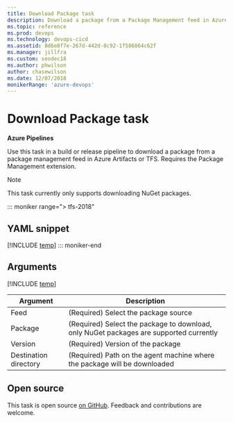 ```yaml
---
title: Download Package task
description: Download a package from a Package Management feed in Azure Artifacts or TFS.
ms.topic: reference
ms.prod: devops
ms.technology: devops-cicd
ms.assetid: 8d6e8f7e-267d-442d-8c92-1f586864c62f
ms.manager: jillfra
ms.custom: seodec18
ms.author: phwilson
author: chasewilson
ms.date: 12/07/2018
monikerRange: 'azure-devops'
---
```


# Download Package task

**Azure Pipelines**

Use this task in a build or release pipeline to download a package from a package management feed in Azure Artifacts or TFS.
Requires the Package Management extension.

> [!NOTE]
> This task currently only supports downloading NuGet packages.

::: moniker range="> tfs-2018"
## YAML snippet
[!INCLUDE [temp](../_shared/yaml/DownloadPackageV0.md)]
::: moniker-end

## Arguments

<table><thead><tr><th>Argument</th><th>Description</th></tr></thead>
<tr><td>Feed</td><td>(Required) Select the package source</td></tr>
<tr><td>Package</td><td>(Required) Select the package to download, only NuGet packages are supported currently</td></tr>
<tr><td>Version</td><td>(Required) Version of the package</td></tr>
<tr><td>Destination directory</td><td>(Required) Path on the agent machine where the package will be downloaded</td></tr>

[!INCLUDE [temp](../_shared/control-options-arguments.md)]

</table>

## Open source

This task is open source [on GitHub](https://github.com/Microsoft/azure-pipelines-tasks). Feedback and contributions are welcome.
